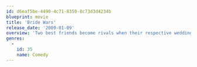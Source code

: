 ```yaml
---
id: d6eaf5be-4490-4c71-8350-8c73d3d4234b
blueprint: movie
title: 'Bride Wars'
release_date: '2009-01-09'
overview: 'Two best friends become rivals when their respective weddings are accidentally booked for the same day.'
genres:
  -
    id: 35
    name: Comedy
---
```

